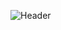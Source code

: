 ![Header](https://capsule-render.vercel.app/api?type=Waving&color=timeGradient&height=200&animation=fadeIn&section=header&text=PolitRP&fontSize=70)
